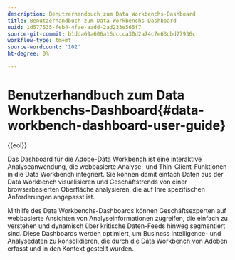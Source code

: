 ```yaml
---
description: Benutzerhandbuch zum Data Workbenchs-Dashboard
title: Benutzerhandbuch zum Data Workbenchs-Dashboard
uuid: 1d577535-feb4-4fae-aadd-2ad233e565f7
source-git-commit: b1dda69a606a16dccca30d2a74c7e63dbd27936c
workflow-type: tm+mt
source-wordcount: '102'
ht-degree: 0%

---
```



# Benutzerhandbuch zum Data Workbenchs-Dashboard{#data-workbench-dashboard-user-guide}

{{eol}}

Das Dashboard für die Adobe-Data Workbench ist eine interaktive Analyseanwendung, die webbasierte Analyse- und Thin-Client-Funktionen in die Data Workbench integriert. Sie können damit einfach Daten aus der Data Workbench visualisieren und Geschäftstrends von einer browserbasierten Oberfläche analysieren, die auf Ihre spezifischen Anforderungen angepasst ist.

Mithilfe des Data Workbenchs-Dashboards können Geschäftsexperten auf webbasierte Ansichten von Analyseinformationen zugreifen, die einfach zu verstehen und dynamisch über kritische Daten-Feeds hinweg segmentiert sind. Diese Dashboards werden optimiert, um Business Intelligence- und Analysedaten zu konsolidieren, die durch die Data Workbench von Adoben erfasst und in den Kontext gestellt wurden.
